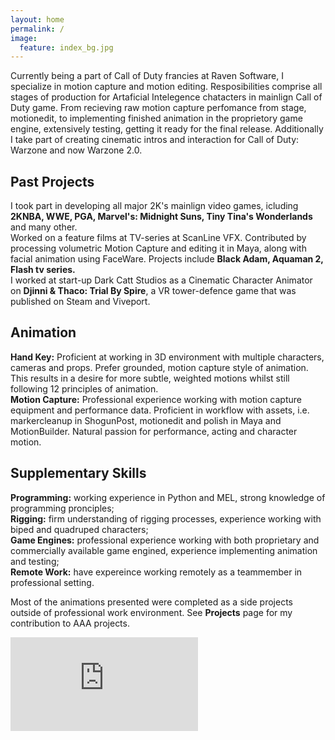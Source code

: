 ```yaml
---
layout: home
permalink: /
image:
  feature: index_bg.jpg
---
```


Currently being a part of Call of Duty francies at Raven Software, I specialize in motion capture and motion editing. Resposibilities comprise all stages of production for Artaficial Intelegence chatacters in mainlign Call of Duty game. From recieving raw motion capture perfomance from stage, motionedit, to implementing finished animation in the proprietory game engine, extensively testing, getting it ready for the final release. Additionally I take part of creating cinematic intros and interaction for Call of Duty: Warzone and now Warzone 2.0.

<div class="tiles">

  <div class="tile-medium">
    <h2 class="post-title">Past Projects</h2>
    <p class="post-excerpt">
    I took part in developing all major 2K's mainlign video games, icluding <strong>2KNBA, WWE, PGA, Marvel's: Midnight Suns, Tiny Tina's Wonderlands</strong> and many other. <br>
    Worked on a feature films at TV-series at ScanLine VFX. Contributed by processing volumetric Motion Capture and editing it in Maya, along with facial animation using FaceWare. Projects include <strong>Black Adam, Aquaman 2, Flash tv series.</strong> <br>
    I worked at start-up Dark Catt Studios as a Cinematic Character Animator on <strong>Djinni & Thaco: Trial By Spire</strong>, a VR tower-defence game that was published on Steam and Viveport.<br>
    </p>
  </div><!-- /.tile -->
  
  <div class="tile-medium">
    <h2 class="post-title">Animation</h2>
    <p class="post-excerpt">
    <strong>Hand Key:</strong> Proficient at working in 3D environment with multiple characters, cameras and props. Prefer grounded, motion capture style of animation. This results in a desire for more subtle, weighted motions whilst still following 12 principles of animation.<br> 
    <strong>Motion Capture:</strong> Professional experience working with motion capture equipment and performance data. Proficient in workflow with assets, i.e. markercleanup in ShogunPost, motionedit and polish in Maya and MotionBuilder. Natural passion for performance, acting and character motion. 
    </p>  
  </div><!-- /.tile -->
  
  <div class="tile-medium">
    <h2 class="post-title">Supplementary Skills</h2>
    <p class="post-excerpt">
    <strong>Programming:</strong> working experience in Python and MEL, strong knowledge of programming pronciples;<br>
    <strong>Rigging:</strong> firm understanding of rigging processes, experience working with biped and quadruped characters;<br>
    <strong>Game Engines:</strong> professional experience working with both proprietary and commercially available game engined, experience implementing animation and testing;<br>
    <strong>Remote Work:</strong> have expereince working remotely as a teammember in professional setting.<br>
    </p>  
  </div><!-- /.tile -->

</div><!-- /.tiles -->  

Most of the animations presented were completed as a side projects outside of professional work environment. See <strong>Projects</strong> page for my contribution to AAA projects.

<iframe onload="this.width=screen.width;this.height=screen.height;" src="https://player.vimeo.com/video/326663097" frameborder="0" allow="accelerometer; autoplay; encrypted-media; gyroscope; picture-in-picture" allowfullscreen></iframe>
